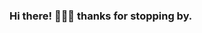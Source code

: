 ### Hi there! 👋👋👋 thanks for stopping by.  

<!--
**obaki102/obaki102** is a ✨ _special_ ✨ repository because its `README.md` (this file) appears on your GitHub profile.
:octocat: Just a regular developer who loves exploring new stuff.
Here are some ideas to get you started: 

- 🔭 I’m currently working on ...
- 🌱 I’m currently learning ...
- 👯 I’m looking to collaborate on ... 
- 🤔 I’m looking for help with ... 
- 💬 Ask me about ...
- 📫 How to reach me: ...
- 😄 Pronouns: ...  
- ⚡ Fun fact: ... 
--> 
    
